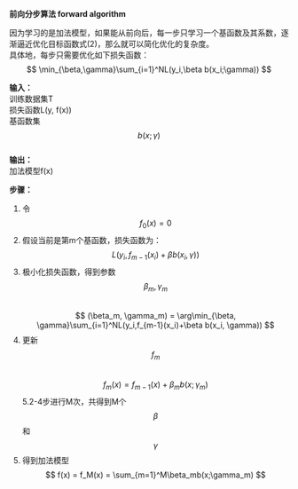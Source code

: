 **前向分步算法 forward algorithm**

因为学习的是加法模型，如果能从前向后，每一步只学习一个基函数及其系数，逐渐逼近优化目标函数式(2)，那么就可以简化优化的复杂度。  
具体地，每步只需要优化如下损失函数：  
$$
\min_{\beta,\gamma}\sum_{i=1}^NL(y_i,\beta b(x_i;\gamma))
$$

**输入：**  
训练数据集T  
损失函数L(y, f(x))  
基函数集$${b(x;\gamma)}$$  
**输出：**  
加法模型f(x)  

**步骤：**  
1. 令$$f_0(x)=0$$  
2. 假设当前是第m个基函数，损失函数为：  
$$
L(y_i,f_{m-1}(x_i)+\beta b(x_i, \gamma))
$$
3. 极小化损失函数，得到参数$$\beta_m, \gamma_m$$  
$$
(\beta_m, \gamma_m) = \arg\min_{\beta, \gamma}\sum_{i=1}^NL(y_i,f_{m-1}(x_i)+\beta b(x_i, \gamma))
$$
4. 更新$$f_m$$  
$$
f_m(x) = f_{m-1}(x) + \beta_mb(x;\gamma_m)
$$
5.2-4步进行M次，共得到M个$$\beta$$和$$\gamma$$  
6. 得到加法模型  
$$
f(x) = f_M(x) = \sum_{m=1}^M\beta_mb(x;\gamma_m)
$$